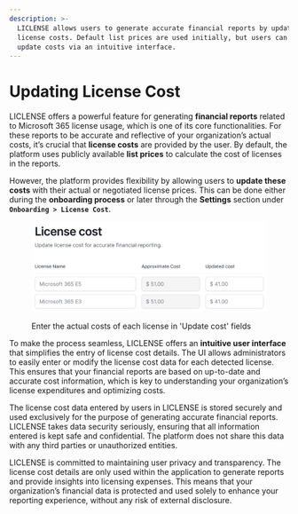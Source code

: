 ```yaml
---
description: >-
  LICLENSE allows users to generate accurate financial reports by updating
  license costs. Default list prices are used initially, but users can easily
  update costs via an intuitive interface.
---
```


# Updating License Cost

LICLENSE offers a powerful feature for generating **financial reports** related to Microsoft 365 license usage, which is one of its core functionalities. For these reports to be accurate and reflective of your organization’s actual costs, it’s crucial that **license costs** are provided by the user. By default, the platform uses publicly available **list prices** to calculate the cost of licenses in the reports.

However, the platform provides flexibility by allowing users to **update these costs** with their actual or negotiated license prices. This can be done either during the **onboarding process** or later through the **Settings** section under **`Onboarding > License Cost`**.

<figure><img src="../../.gitbook/assets/image.png" alt=""><figcaption><p>Enter the actual costs of each license in 'Update cost' fields</p></figcaption></figure>

To make the process seamless, LICLENSE offers an **intuitive user interface** that simplifies the entry of license cost details. The UI allows administrators to easily enter or modify the license cost data for each detected license. This ensures that your financial reports are based on up-to-date and accurate cost information, which is key to understanding your organization’s license expenditures and optimizing costs.

The license cost data entered by users in LICLENSE is stored securely and used exclusively for the purpose of generating accurate financial reports. LICLENSE takes data security seriously, ensuring that all information entered is kept safe and confidential. The platform does not share this data with any third parties or unauthorized entities.

LICLENSE is committed to maintaining user privacy and transparency. The license cost details are only used within the application to generate reports and provide insights into licensing expenses. This means that your organization’s financial data is protected and used solely to enhance your reporting experience, without any risk of external disclosure.
